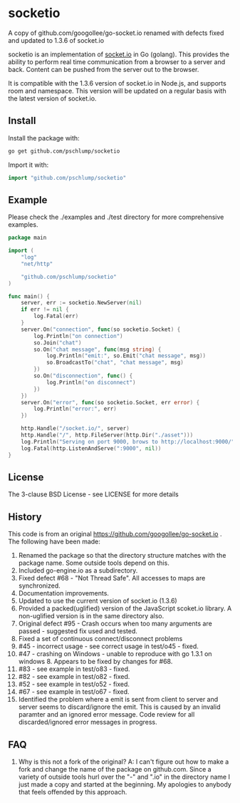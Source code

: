# socketio

A copy of github.com/googollee/go-socket.io renamed with defects fixed and updated to 1.3.6 of socket.io

socketio is an implementation of [socket.io](http://socket.io) in Go (golang).
This provides the ability to perform real time communication from a browser
to a server and back.  Content can be pushed from the server out to
the browser.

It is compatible with the 1.3.6 version of socket.io in Node.js, and supports room and namespace.
This version will be updated on a regular basis with the latest version of socket.io.

## Install

Install the package with:

```bash
go get github.com/pschlump/socketio
```

Import it with:

```go
import "github.com/pschlump/socketio"
```

## Example

Please check the ./examples and ./test directory for more comprehensive examples.

```go
package main

import (
	"log"
	"net/http"

	"github.com/pschlump/socketio"
)

func main() {
	server, err := socketio.NewServer(nil)
	if err != nil {
		log.Fatal(err)
	}
	server.On("connection", func(so socketio.Socket) {
		log.Println("on connection")
		so.Join("chat")
		so.On("chat message", func(msg string) {
			log.Println("emit:", so.Emit("chat message", msg))
			so.BroadcastTo("chat", "chat message", msg)
		})
		so.On("disconnection", func() {
			log.Println("on disconnect")
		})
	})
	server.On("error", func(so socketio.Socket, err error) {
		log.Println("error:", err)
	})

	http.Handle("/socket.io/", server)
	http.Handle("/", http.FileServer(http.Dir("./asset")))
	log.Println("Serving on port 9000, brows to http://localhost:9000/")
	log.Fatal(http.ListenAndServe(":9000", nil))
}
```

## License

The 3-clause BSD License  - see LICENSE for more details

## History

This code is from an original https://github.com/googollee/go-socket.io .  The following 
have been made:

1. Renamed the package so that the directory structure matches with the package name.
Some outside tools depend on this.
1. Included go-engine.io as a subdirectory.
1. Fixed defect #68 - "Not Thread Safe".  All accesses to maps are synchronized.
1. Documentation improvements.
1. Updated to use the current version of socket.io (1.3.6)
1. Provided a packed(uglified) version of the JavaScript scoket.io library. A non-uglified version is in the 
same directory also.
1. Original defect #95 - Crash occurs when too many arguments are passed - suggested fix used and tested.
1. Fixed a set of continuous connect/disconnect problems
1. #45 - incorrect usage - see correct usage in test/o45 - fixed.
1. #47 - crashing on Windows - unable to reproduce with go 1.3.1 on windows 8.  Appears to be fixed by changes for #68.
1. #83 - see example in test/o83 - fixed.
1. #82 - see example in test/o82 - fixed.
1. #52 - see example in test/o52 - fixed.
1. #67 - see example in test/o67 - fixed.
1. Identified the problem where a emit is sent from client to server and server seems to discard/ignore the emit.  This is caused by an invalid paramter and an ignored error message.  Code review for all discarded/ignored error messages in progress.

## FAQ

1. Why is this not a fork of the original?  A: I can't figure out how to make a fork and change the
name of the package on github.com.   Since a variety of outside tools hurl over the "-" and ".io" in
the directory name I just made a copy and started at the beginning.   My apologies to anybody
that feels offended by this approach.  


